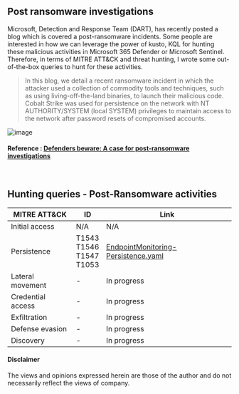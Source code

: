 ## Post ransomware investigations
Microsoft, Detection and Response Team (DART), has recently posted a blog which is covered a post-ransomware incidents. Some people are interested in how we can leverage the power of kusto, KQL for hunting these malicious activities in Microsoft 365 Defender or Microsoft Sentinel. Therefore, in terms of MITRE ATT&CK and threat hunting, I wrote some out-of-the-box queries to hunt for these activities.

> In this blog, we detail a recent ransomware incident in which the attacker used a collection of commodity tools and techniques, such as using living-off-the-land binaries, to launch their malicious code. Cobalt Strike was used for persistence on the network with NT AUTHORITY/SYSTEM (local SYSTEM) privileges to maintain access to the network after password resets of compromised accounts.

![image](https://user-images.githubusercontent.com/120234772/215325221-0adeef14-8c73-4f7d-a85b-ec64dc26d63e.png)

#### Reference : [Defenders beware: A case for post-ransomware investigations](https://www.microsoft.com/en-us/security/blog/2022/10/18/defenders-beware-a-case-for-post-ransomware-investigations/)
<br>

## Hunting queries - Post-Ransomware activities

| MITRE ATT&CK | ID | Link |
| ------------- |-------------| ------------- |
| Initial access  | N/A | N/A |
| Persistence  | T1543 <br> T1546 <br> T1547 <br> T1053 | [EndpointMonitoring-Persistence.yaml](https://github.com/LearningKijo/KQL/blob/main/KQL-XDR-Hunting/Post-Ransomware-investigations/EndpointMonitoring-Persistence.yaml) ||
| Lateral movement | - | In progress |
| Credential access | - | In progress |
| Exfiltration | - | In progress |
| Defense evasion | - | In progress |
| Discovery | - | In progress | 


#### Disclaimer
The views and opinions expressed herein are those of the author and do not necessarily reflect the views of company.
